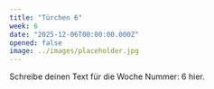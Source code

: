 ```yaml
---
title: "Türchen 6"
week: 6
date: "2025-12-06T00:00:00.000Z"
opened: false
image: ../images/placeholder.jpg
---
```


Schreibe deinen Text für die Woche Nummer: 6 hier.
